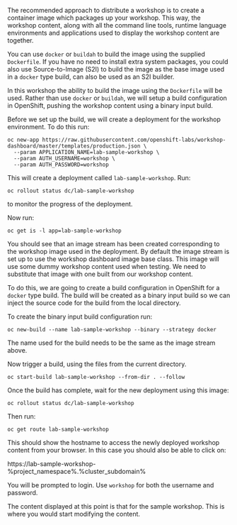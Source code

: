 The recommended approach to distribute a workshop is to create a container image which packages up your workshop. This way, the workshop content, along with all the command line tools, runtime language environments and applications used to display the workshop content are together.

You can use `docker` or `buildah` to build the image using the supplied `Dockerfile`. If you have no need to install extra system packages, you could also use Source-to-Image (S2I) to build the image as the base image used in a `docker` type build, can also be used as an S2I builder.

In this workshop the ability to build the image using the `Dockerfile` will be used. Rather than use `docker` or `buildah`, we will setup a build configuration in OpenShift, pushing the workshop content using a binary input build.

Before we set up the build, we will create a deployment for the workshop environment. To do this run:

```execute
oc new-app https://raw.githubusercontent.com/openshift-labs/workshop-dashboard/master/templates/production.json \
  --param APPLICATION_NAME=lab-sample-workshop \
  --param AUTH_USERNAME=workshop \
  --param AUTH_PASSWORD=workshop
```

This will create a deployment called `lab-sample-workshop`. Run:

```execute
oc rollout status dc/lab-sample-workshop
```

to monitor the progress of the deployment.

Now run:

```execute
oc get is -l app=lab-sample-workshop
```

You should see that an image stream has been created corresponding to the workshop image used in the deployment. By default the image stream is set up to use the workshop dashboard image base class. This image will use some dummy workshop content used when testing. We need to substitute that image with one built from our workshop content.

To do this, we are going to create a build configuration in OpenShift for a `docker` type build. The build will be created as a binary input build so we can inject the source code for the build from the local directory.

To create the binary input build configuration run:

```execute
oc new-build --name lab-sample-workshop --binary --strategy docker
```

The name used for the build needs to be the same as the image stream above.

Now trigger a build, using the files from the current directory.

```execute
oc start-build lab-sample-workshop --from-dir . --follow
```

Once the build has complete, wait for the new deployment using this image:

```execute
oc rollout status dc/lab-sample-workshop
```

Then run:

```execute
oc get route lab-sample-workshop
```

This should show the hostname to access the newly deployed workshop content from your browser. In this case you should also be able to click on:

https://lab-sample-workshop-%project_namespace%.%cluster_subdomain%

You will be prompted to login. Use `workshop` for both the username and password.

The content displayed at this point is that for the sample workshop. This is where you would start modifying the content.
